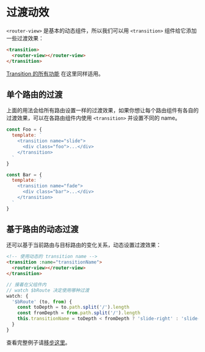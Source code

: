 # 过渡动效

`<router-view>` 是基本的动态组件，所以我们可以用 `<transition>` 组件给它添加一些过渡效果：

``` html
<transition>
  <router-view></router-view>
</transition>
```

[Transition 的所有功能](https://cn.vuejs.org/guide/transitions.html) 在这里同样适用。

## 单个路由的过渡

上面的用法会给所有路由设置一样的过渡效果，如果你想让每个路由组件有各自的过渡效果，可以在各路由组件内使用 `<transition>` 并设置不同的 name。

``` js
const Foo = {
  template: `
    <transition name="slide">
      <div class="foo">...</div>
    </transition>
  `
}

const Bar = {
  template: `
    <transition name="fade">
      <div class="bar">...</div>
    </transition>
  `
}
```

## 基于路由的动态过渡

还可以基于当前路由与目标路由的变化关系，动态设置过渡效果：

``` html
<!-- 使用动态的 transition name -->
<transition :name="transitionName">
  <router-view></router-view>
</transition>
```

``` js
// 接着在父组件内
// watch $bRoute 决定使用哪种过渡
watch: {
  '$bRoute' (to, from) {
    const toDepth = to.path.split('/').length
    const fromDepth = from.path.split('/').length
    this.transitionName = toDepth < fromDepth ? 'slide-right' : 'slide-left'
  }
}
```

查看完整例子请[移步这里](https://github.com/vuejs/vue-router/blob/dev/examples/transitions/app.js)。
